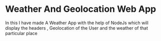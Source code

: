 # Weather And Geolocation Web App

In this I have made A Weather App with the help of NodeJs which will display the headers , Geolocation of the User and the weather of that particular place

